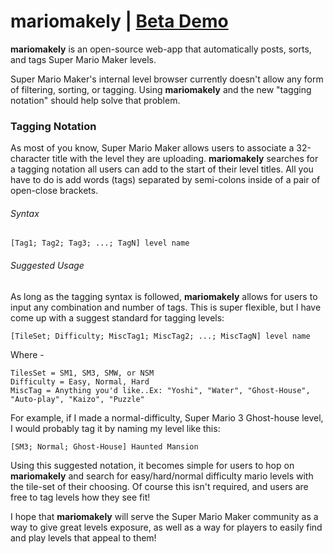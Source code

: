 # mariomakely | [Beta Demo](http://mariomakely.meteor.com)

**mariomakely** is an open-source web-app that automatically posts, sorts, and tags Super Mario Maker levels.

Super Mario Maker's internal level browser currently doesn't allow any form of filtering, sorting, or tagging. Using **mariomakely** and the new "tagging notation" should help solve that problem.


### Tagging Notation

As most of you know, Super Mario Maker allows users to associate a 32-character title with the level they are uploading. **mariomakely** searches for a tagging notation all users can add to the start of their level titles. All you have to do is add words (tags) separated by semi-colons inside of a pair of open-close brackets.

###### Syntax
```
[Tag1; Tag2; Tag3; ...; TagN] level name
```

###### Suggested Usage

As long as the tagging syntax is followed, **mariomakely** allows for users to input any combination and number of tags. This is super flexible, but I have come up with a suggest standard for tagging levels:

```
[TileSet; Difficulty; MiscTag1; MiscTag2; ...; MiscTagN] level name
```
Where -
```
TilesSet = SM1, SM3, SMW, or NSM
Difficulty = Easy, Normal, Hard
MiscTag = Anything you'd like..Ex: "Yoshi", "Water", "Ghost-House", "Auto-play", "Kaizo", "Puzzle"
```
For example, if I made a normal-difficulty, Super Mario 3 Ghost-house level, I would probably tag it by naming my level like this:
```
[SM3; Normal; Ghost-House] Haunted Mansion
```

Using this suggested notation, it becomes simple for users to hop on **mariomakely** and search for easy/hard/normal difficulty mario levels with the tile-set of their choosing. Of course this isn't required, and users are free to tag levels how they see fit!

I hope that **mariomakely** will serve the Super Mario Maker community as a way to give great levels exposure, as well as a way for players to easily find and play levels that appeal to them!
